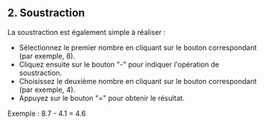 ## 2. Soustraction

La soustraction est également simple à réaliser :

- Sélectionnez le premier nombre en cliquant sur le bouton correspondant (par exemple, 8).
- Cliquez ensuite sur le bouton "-" pour indiquer l'opération de soustraction.
- Choisissez le deuxième nombre en cliquant sur le bouton correspondant (par exemple, 4).
- Appuyez sur le bouton "=" pour obtenir le résultat.

Exemple : 8.7 - 4.1 = 4.6
